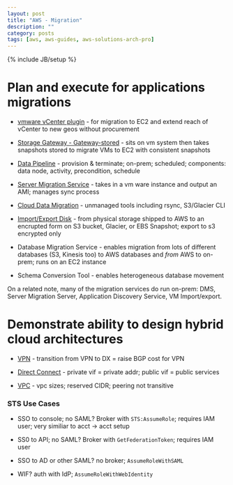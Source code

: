 ```yaml
---
layout: post
title: "AWS - Migration"
description: ""
category: posts
tags: [aws, aws-guides, aws-solutions-arch-pro]
---
```

{% include JB/setup %}

# Plan and execute for applications migrations

- [vmware vCenter plugin](/posts/aws-vmware) - for migration to EC2 and extend reach of vCenter to new geos without procurement

- [Storage Gateway - Gateway-stored](/posts/aws-storage-gateway) - sits on vm system then takes snapshots stored to migrate VMs to EC2 with consistent snapshots

- [Data Pipeline](/posts/aws-data-pipeline) - provision & terminate; on-prem; scheduled; components: data node, activity, precondition, schedule

- [Server Migration Service](https://aws.amazon.com/server-migration-service/) - takes in a vm ware instance and output an AMI; manages sync process

- [Cloud Data Migration](https://aws.amazon.com/cloud-data-migration/) - unmanaged tools including rsync, S3/Glacier CLI

- [Import/Export Disk](https://aws.amazon.com/snowball/disk/) - from physical storage shipped to AWS to an encrupted form on S3 bucket, Glacier, or EBS Snapshot; export to s3 encrypted only

- Database Migration Service - enables migration from lots of different databases (S3, Kinesis too) to AWS databases and *from* AWS to on-prem; runs on an EC2 instance

- Schema Conversion Tool - enables heterogeneous database movement 

On a related note, many of the migration services do run on-prem: DMS, Server Migration Server, Application Discovery Service, VM Import/export. 

# Demonstrate ability to design hybrid cloud architectures

- [VPN](/posts/aws-advanced-networking) - transition from VPN to DX = raise BGP cost for VPN

- [Direct Connect](/posts/aws-direct-connect) - private vif = private addr; public vif = public services

- [VPC](/posts/aws-vpc) - vpc sizes; reserved CIDR; peering not transitive

### STS Use Cases

- SSO to console; no SAML? Broker with `STS:AssumeRole`; requires IAM user; very similiar to acct -> acct setup

- SS0 to API; no SAML? Broker with `GetFederationToken`; requires IAM user

- SSO to AD or other SAML? no broker; `AssumeRoleWithSAML`

- WIF? auth with IdP; `AssumeRoleWithWebIdentity`